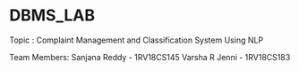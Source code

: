 # DBMS_LAB
Topic : Complaint Management and Classification System Using NLP

Team Members:
Sanjana Reddy - 1RV18CS145
Varsha R Jenni - 1RV18CS183
